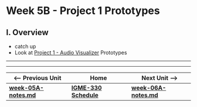 # Week 5B - Project 1 Prototypes

## I. Overview
- catch up
- Look at [Project 1 - Audio Visualizer](../projects/project-1.md) Prototypes



<hr><hr>

| <-- Previous Unit | Home | Next Unit -->
| --- | --- | --- 
| [**week-05A-notes.md**](week-05A-notes.md)     |  [**IGME-330 Schedule**](../schedule.md) | [**week-06A-notes.md**](week-06A-notes.md)
